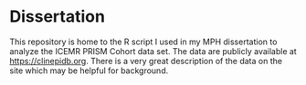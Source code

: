 # Dissertation
This repository is home to the R script I used in my MPH dissertation to analyze the ICEMR PRISM Cohort data set. The data are publicly available at https://clinepidb.org. There is a very great description of the data on the site which may be helpful for background.

